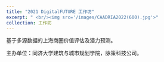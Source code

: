 ```yaml
---
title: "2021 DigitalFUTURE 工作坊"
excerpt: " <br/><img src='/images/CAADRIA2022(600).jpg'>"
collection: 工作坊
---
```


基于多源数据的上海商圈价值评估及潜力预测。

主办单位：同济大学建筑与城市规划学院，脉策科技公司。
